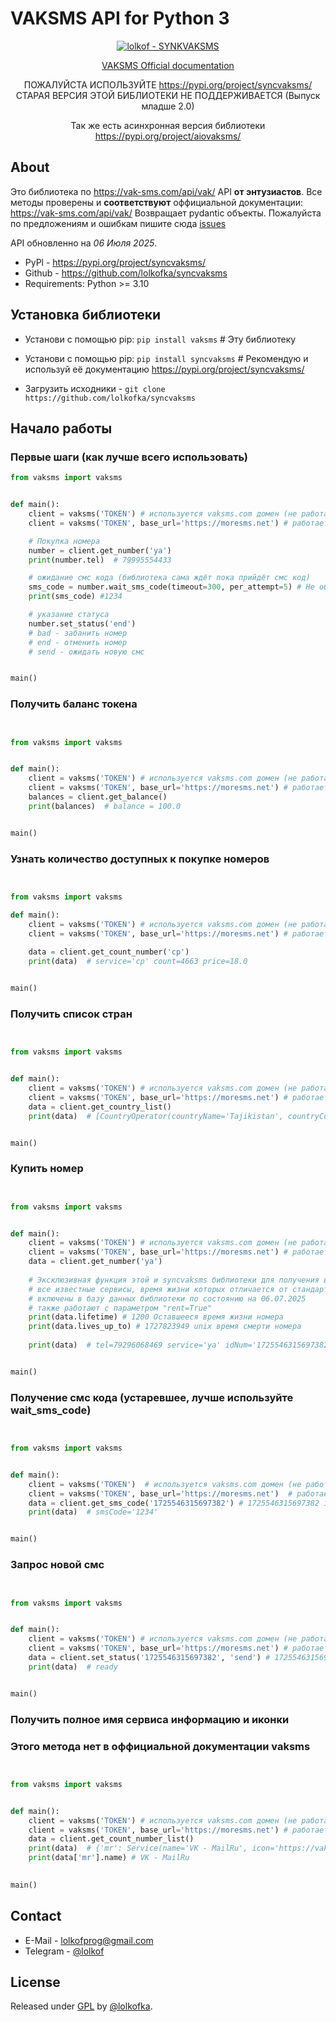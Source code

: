 # VAKSMS API for Python 3

<div align="center">

[![lolkof - SYNKVAKSMS](https://img.shields.io/static/v1?label=lolkof&message=SYNKVAKSMS&color=blue&logo=github)](https://github.com/lolkofka/syncvaksms "Go to GitHub repo")

[VAKSMS Official documentation](https://vak-sms.com/api/vak/)

ПОЖАЛУЙСТА ИСПОЛЬЗУЙТЕ https://pypi.org/project/syncvaksms/
СТАРАЯ ВЕРСИЯ ЭТОЙ БИБЛИОТЕКИ НЕ ПОДДЕРЖИВАЕТСЯ (Выпуск младше 2.0)

Так же есть асинхронная версия библиотеки https://pypi.org/project/aiovaksms/

</div>

## About

Это библиотека по https://vak-sms.com/api/vak/ API **от энтузиастов**. Все методы проверены и
**соответствуют** оффициальной документации:
https://vak-sms.com/api/vak/
Возвращает pydantic объекты. Пожалуйста по предложениям и ошибкам 
пишите сюда [issues](https://github.com/lolkofka/syncvaksms)

API обновленно на *06 Июля 2025*.

* PyPl - https://pypi.org/project/syncvaksms/
* Github - https://github.com/lolkofka/syncvaksms
* Requirements: Python >= 3.10

## Установка библиотеки

* Установи с помощью pip: `pip install vaksms` # Эту библиотеку
* Установи с помощью pip: `pip install syncvaksms` # Рекомендую и используй её документацию 
https://pypi.org/project/syncvaksms/

* Загрузить исходники - `git clone https://github.com/lolkofka/syncvaksms`

## Начало работы

### Первые шаги (как лучше всего использовать)

```python
from vaksms import vaksms


def main():
    client = vaksms('TOKEN') # используется vaksms.com домен (не работает в россии)
    client = vaksms('TOKEN', base_url='https://moresms.net') # работает в росси

    # Покупка номера
    number = client.get_number('ya')
    print(number.tel)  # 79995554433

    # ожидание смс кода (библиотека сама ждёт пока прийдёт смс код)
    sms_code = number.wait_sms_code(timeout=300, per_attempt=5) # Не обязательно указывать timeout и per_attempt
    print(sms_code) #1234

    # указание статуса
    number.set_status('end')
    # bad - забанить номер
    # end - отменить номер
    # send - ожидать новую смс


main()
```

### Получить баланс токена

```python


from vaksms import vaksms


def main():
    client = vaksms('TOKEN') # используется vaksms.com домен (не работает в россии)
    client = vaksms('TOKEN', base_url='https://moresms.net') # работает в россим
    balances = client.get_balance()
    print(balances)  # balance = 100.0


main()
```

### Узнать количество доступных к покупке номеров

```python


from vaksms import vaksms

def main():
    client = vaksms('TOKEN') # используется vaksms.com домен (не работает в россии)
    client = vaksms('TOKEN', base_url='https://moresms.net') # работает в россим
    
    data = client.get_count_number('cp')
    print(data)  # service='cp' count=4663 price=18.0


main()
```

### Получить список стран

```python


from vaksms import vaksms


def main():
    client = vaksms('TOKEN') # используется vaksms.com домен (не работает в россии)
    client = vaksms('TOKEN', base_url='https://moresms.net') # работает в россим
    data = client.get_country_list()
    print(data)  # [CountryOperator(countryName='Tajikistan', countryCode='tj', operatorList=['babilon mobile', 'beeline', 'megafon', 'tcell']), CountryOperator(countryName='Zimbabwe', countryCode='zw', operatorList=['econet', 'netone', 'telecel'])... ]


main()
```

### Купить номер

```python


from vaksms import vaksms


def main():
    client = vaksms('TOKEN') # используется vaksms.com домен (не работает в россии)
    client = vaksms('TOKEN', base_url='https://moresms.net') # работает в россим
    data = client.get_number('ya')
    
    # Эксклюзивная функция этой и syncvaksms библиотеки для получения времени жизни номера
    # все известные сервисы, время жизни которых отличается от стандартных 20 минут
    # включены в базу данных библиотеки по состоянию на 06.07.2025
    # также работают с параметром "rent=True"
    print(data.lifetime) # 1200 Оставшееся время жизни номера
    print(data.lives_up_to) # 1727823949 unix время смерти номера
    
    print(data)  # tel=79296068469 service='ya' idNum='1725546315697382' lifetime=1200 lives_up_to=1727823949


main()
```

### Получение смс кода (устаревшее, лучше используйте wait_sms_code)

```python


from vaksms import vaksms


def main():
    client = vaksms('TOKEN')  # используется vaksms.com домен (не работает в россии)
    client = vaksms('TOKEN', base_url='https://moresms.net')  # работает в россим
    data = client.get_sms_code('1725546315697382') # 1725546315697382 is number id (idNum)
    print(data)  # smsCode='1234'


main()
```

### Запрос новой смс

```python


from vaksms import vaksms


def main():
    client = vaksms('TOKEN') # используется vaksms.com домен (не работает в россии)
    client = vaksms('TOKEN', base_url='https://moresms.net') # работает в россим
    data = client.set_status('1725546315697382', 'send') # 1725546315697382 is number id (idNum)
    print(data)  # ready


main()
```

### Получить полное имя сервиса информацию и иконки
### Этого метода нет в оффициальной документации vaksms

```python


from vaksms import vaksms


def main():
    client = vaksms('TOKEN') # используется vaksms.com домен (не работает в россии)
    client = vaksms('TOKEN', base_url='https://moresms.net') # работает в россим
    data = client.get_count_number_list()
    print(data)  # {'mr': Service(name='VK - MailRu', icon='https://vak-sms.com/static/service/mr.png', info='Тут можно принять смс от сервисов VKGroup.Не забывайте проверять номера на занятость через восстановление. Подробнее в базе знаний - https://bit.ly/3M6tXup', cost=22.0, rent=False, quantity=41153, private=False), ... }
    print(data['mr'].name) # VK - MailRu
    

main()
```

## Contact

* E-Mail - lolkofprog@gmail.com
* Telegram - [@lolkof](https://t.me/lolkof)

## License

Released under [GPL](/LICENSE) by [@lolkofka](https://github.com/AioSmsProviders).